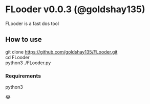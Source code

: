 # FLooder v0.0.3 (@goldshay135)

FLooder is a fast dos tool

## How to use
  git clone https://github.com/goldshay135/FLooder.git <br />
  cd FLooder <br />
  python3 ./FLooder.py <br />

### Requirements
  python3

:joy: <br />
